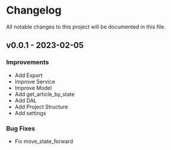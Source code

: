 # Changelog
All notable changes to this project will be documented in this file.

## v0.0.1 - 2023-02-05

### Improvements
- Add Export
- Improve Service
- Improve Model
- Add get_article_by_state
- Add DAL
- Add Project Structure
- Add settings


### Bug Fixes
- Fix move_state_forward
